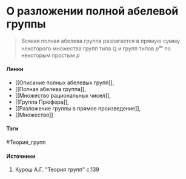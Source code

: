 # О разложении полной абелевой группы
>Всякая полная абелева группа разлагается в прямую сумму некоторого множества групп типа $\mathbb{Q}$ и групп типов $p^\infty$ по некоторым простым $p$

#### Линки
- [[Описание полных абелевых групп]], 
- [[Полная абелева группа]], 
- [[Множество рациональных чисел]], 
- [[Группа Прюфера]],
- [[Разложение группы в прямое произведение]],
- [[Множество]]
#### Тэги
 #Теория_групп 
#### Источники
 1. Курош А.Г. "Теория групп" с.139